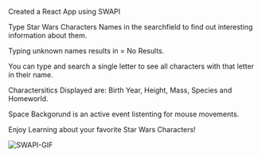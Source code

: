 Created a React App using SWAPI

Type Star Wars Characters Names in the searchfield to find out interesting information about them.

Typing unknown names results in = No Results.

You can type and search a single letter to see all characters with that letter in their name.

Charactersitics Displayed are: Birth Year,	Height,	Mass,	Species and	Homeworld.

Space Backgorund is an active event listenting for mouse movements.

Enjoy Learning about your favorite Star Wars Characters!

![SWAPI-GIF](https://github.com/user-attachments/assets/4febdb9f-0af4-4f58-a13f-b64ace9a44ab)

